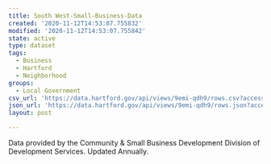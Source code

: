 ```yaml
---
title: South West-Small-Business-Data
created: '2020-11-12T14:53:07.755832'
modified: '2020-11-12T14:53:07.755842'
state: active
type: dataset
tags:
  - Business
  - Hartford
  - Neighborhood
groups:
  - Local Government
csv_url: 'https://data.hartford.gov/api/views/9emi-qdh9/rows.csv?accessType=DOWNLOAD'
json_url: 'https://data.hartford.gov/api/views/9emi-qdh9/rows.json?accessType=DOWNLOAD'
layout: post

---
```

Data provided by the Community & Small Business Development Division of Development Services. Updated Annually.
